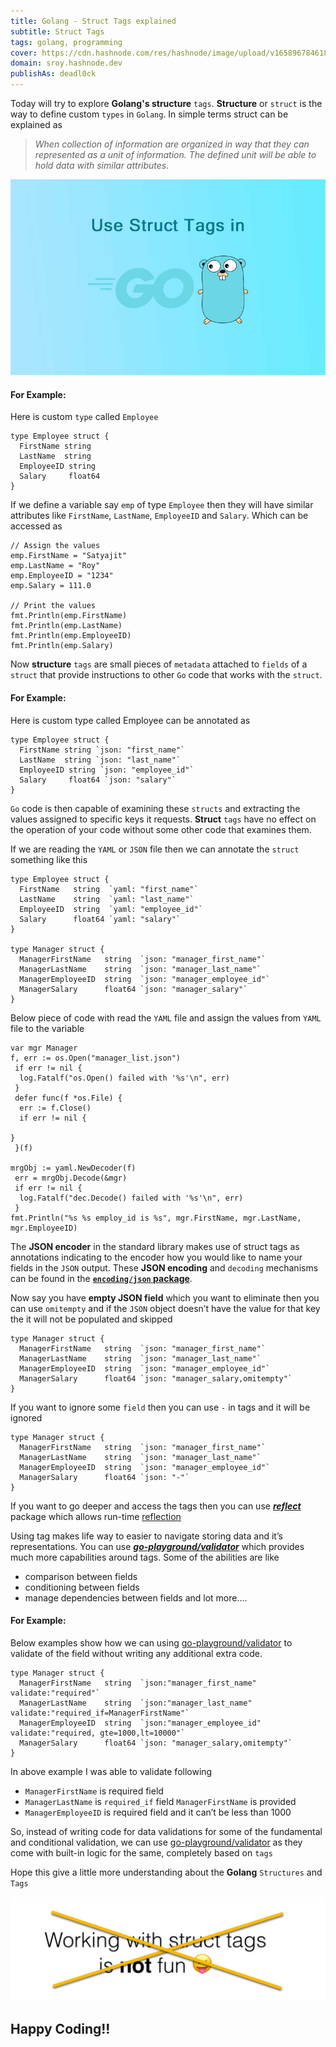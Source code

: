 ```yaml
---
title: Golang - Struct Tags explained
subtitle: Struct Tags
tags: golang, programming
cover: https://cdn.hashnode.com/res/hashnode/image/upload/v1658967846184/kZRA8oSG3.jpeg?auto=compress
domain: sroy.hashnode.dev
publishAs: deadl0ck
---
```

Today will try to explore **Golang's structure** `tags`. **Structure** or `struct` is the way to define custom `types` in `Golang`. In simple terms struct can be explained as

> _When collection of information are organized in way that they can represented as a unit of information. The defined unit will be able to hold data with similar attributes._

![](https://github.com/kodelint/blog-images/raw/main/common/01-Use-Struct-Tags-in-Golang.jpeg)

#### For Example:

Here is custom `type` called `Employee`

```golang
type Employee struct {
  FirstName string
  LastName  string
  EmployeeID string
  Salary     float64
}
```
If we define a variable say `emp` of type `Employee` then they will have similar attributes like `FirstName`, `LastName`, `EmployeeID` and `Salary`. Which can be accessed as

```golang
// Assign the values
emp.FirstName = "Satyajit"
emp.LastName = "Roy"  
emp.EmployeeID = "1234"
emp.Salary = 111.0

// Print the values
fmt.Println(emp.FirstName)
fmt.Println(emp.LastName)
fmt.Println(emp.EmployeeID)
fmt.Println(emp.Salary)
```

Now **structure** `tags` are small pieces of `metadata` attached to `fields` of a `struct` that provide instructions to other `Go` code that works with the `struct`.

#### For Example:

Here is custom type called Employee can be annotated as

```golang
type Employee struct {
  FirstName string `json: "first_name"`
  LastName  string `json: "last_name"`
  EmployeeID string `json: "employee_id"`
  Salary     float64 `json: "salary"`
}
```
`Go` code is then capable of examining these `structs` and extracting the values assigned to specific keys it requests. **Struct** `tags` have no effect on the operation of your code without some other code that examines them.

If we are reading the `YAML` or `JSON` file then we can annotate the `struct` something like this

```golang
type Employee struct {
  FirstName   string  `yaml: "first_name"`
  LastName    string  `yaml: "last_name"`
  EmployeeID  string  `yaml: "employee_id"`
  Salary      float64 `yaml: "salary"`
}

type Manager struct {
  ManagerFirstName   string  `json: "manager_first_name"`
  ManagerLastName    string  `json: "manager_last_name"`
  ManagerEmployeeID  string  `json: "manager_employee_id"`
  ManagerSalary      float64 `json: "manager_salary"`
}
```

Below piece of code with read the `YAML` file and assign the values from `YAML` file to the variable

```golang
var mgr Manager
f, err := os.Open("manager_list.json")
 if err != nil {
  log.Fatalf("os.Open() failed with '%s'\n", err)
 }
 defer func(f *os.File) {
  err := f.Close()
  if err != nil {

}
 }(f)

mrgObj := yaml.NewDecoder(f)
 err = mrgObj.Decode(&mgr)
 if err != nil {
  log.Fatalf("dec.Decode() failed with '%s'\n", err)
 }
fmt.Println("%s %s employ_id is %s", mgr.FirstName, mgr.LastName, mgr.EmployeeID)
```

The **JSON encoder** in the standard library makes use of struct tags as annotations indicating to the encoder how you would like to name your fields in the `JSON` output. These **JSON encoding** and `decoding` mechanisms can be found in the [**`encoding/json` package**](https://godoc.org/encoding/json).

Now say you have **empty JSON field** which you want to eliminate then you can use `omitempty` and if the `JSON` object doesn’t have the value for that key the it will not be populated and skipped

```golang
type Manager struct {
  ManagerFirstName   string  `json: "manager_first_name"`
  ManagerLastName    string  `json: "manager_last_name"`
  ManagerEmployeeID  string  `json: "manager_employee_id"`
  ManagerSalary      float64 `json: "manager_salary,omitempty"`
}
```

If you want to ignore some `field` then you can use `-` in tags and it will be ignored

```golang
type Manager struct {
  ManagerFirstName   string  `json: "manager_first_name"`
  ManagerLastName    string  `json: "manager_last_name"`
  ManagerEmployeeID  string  `json: "manager_employee_id"`
  ManagerSalary      float64 `json: "-"`
}
```

If you want to go deeper and access the tags then you can use [_**reflect**_](https://pkg.go.dev/reflect) package which allows run-time [reflection](https://en.wikipedia.org/wiki/Reflection_(computer_programming))

Using tag makes life way to easier to navigate storing data and it’s representations. You can use [_**go-playground/validator**_](https://github.com/go-playground/validator) which provides much more capabilities around tags. Some of the abilities are like

>
* comparison between fields
* conditioning between fields
* manage dependencies between fields and lot more….

#### For Example:

Below examples show how we can using [go-playground/validator](https://github.com/go-playground/validator) to validate of the field without writing any additional extra code.

```golang
type Manager struct {
  ManagerFirstName   string  `json:"manager_first_name" validate:"required"`
  ManagerLastName    string  `json:"manager_last_name" validate:"required_if=ManagerFirstName"`
  ManagerEmployeeID  string  `json:"manager_employee_id" validate:"required, gte=1000,lt=10000"`
  ManagerSalary      float64 `json: "manager_salary,omitempty"`
}
```

In above example I was able to validate following
>
* `ManagerFirstName` is required field
* `ManagerLastName` is `required_if` field `ManagerFirstName` is provided
* `ManagerEmployeeID` is required field and it can’t be less than 1000

So, instead of writing code for data validations for some of the fundamental and conditional validation, we can use [go-playground/validator](https://github.com/go-playground/validator) as they come with built-in logic for the same, completely based on `tags`

Hope this give a little more understanding about the **Golang** `Structures` and `Tags`

![](https://github.com/kodelint/blog-images/raw/main/common/02-golang-struct.png)

## Happy Coding!!
